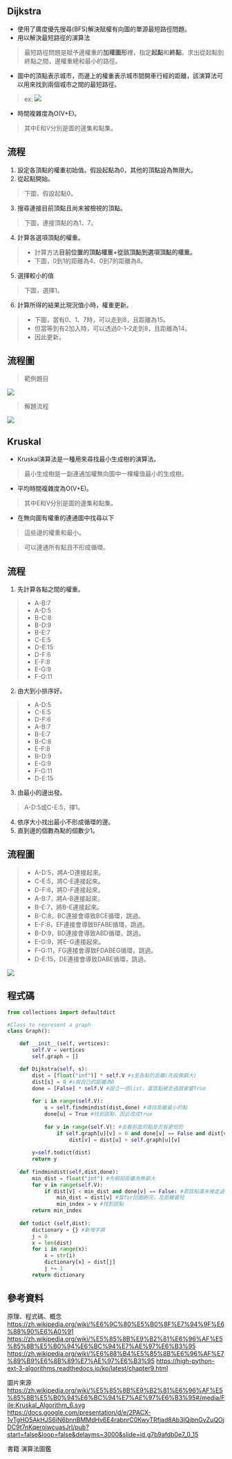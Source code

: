 ## Dijkstra
* 使用了廣度優先搜尋(BFS)解決賦權有向圖的單源最短路徑問題。
* 用以解決最短路徑的演算法
>最短路徑問題是賦予邊權重的**加權圖形**裡，指定**起點**和**終點**，求出從起點到終點之間，邊權重總和最小的路徑。
* 圖中的頂點表示城市，而邊上的權重表示城市間開車行經的距離，該演算法可以用來找到兩個城市之間的最短路徑。
> ex:
> ![](https://i.imgur.com/kAMusO7.gif)
* 時間複雜度為O(V+E)。
>其中E和V分別是圖的邊集和點集。

## 流程
1. 設定各頂點的權重初始值。假設起點為0，其他的頂點設為無限大。
2. 從起點開始。
>下圖，假設起點0。
3. 搜尋連接目前頂點且尚未被檢視的頂點。
>下圖，連接頂點的為1、7。
4. 計算各選項頂點的權重。
> * 計算方法**目前位置的頂點權重+從該頂點到選項頂點的權重。**
> * 下圖，0到1的距離為4、0到7的距離為8。
5. 選擇較小的值
>下圖，選擇1。
6. 計算所得的結果比現況值小時，權重更新。
>* 下圖，當有0、1、7時，可以走到8，且距離為15。
>* 但當等到有2加入時，可以透過0-1-2走到8，且距離為14。
>* 因此更新。

## 流程圖
>範例題目
>
![](https://i.imgur.com/Yo87tCX.jpg)

>解題流程

![](https://i.imgur.com/M5NN57F.jpg)

## Kruskal
* Kruskal演算法是一種用來尋找最小生成樹的演算法。
>最小生成樹是一副連通加權無向圖中一棵權值最小的生成樹。
* 平均時間複雜度為O(V+E)。
>其中E和V分別是圖的邊集和點集。
* 在無向圖有權重的連通圖中找尋以下
>這些邊的權重和最小。

>可以連通所有點且不形成循環。

## 流程
1. 先計算各點之間的權重。
>* A-B:7
>* A-D:5
>* B-C:8
>* B-D:9
>* B-E:7
>* C-E:5
>* D-E:15
>* D-F:6
>* E-F:8
>* E-G:9
>* F-G:11
2. 由大到小排序好。
>* A-D:5
>* C-E:5
>* D-F:6
>* A-B:7
>* B-E:7
>* B-C:8
>* E-F:8
>* B-D:9
>* E-G:9
>* F-G:11
>* D-E:15
3. 由最小的邊出發。
>A-D:5或C-E:5，擇1。
4. 依序大小找出最小不形成循環的邊。
5. 直到邊的個數為點的個數少1。
## 流程圖
>* A-D:5，將A-D連接起來。
>* C-E:5，將C-E連接起來。
>* D-F:6，將D-F連接起來。
>* A-B:7，將A-B連接起來。
>* B-E:7，將B-E連接起來。
>* B-C:8，BC連接會導致BCE循環，跳過。
>* E-F:8，EF連接會導致BFABE循環，跳過。
>* B-D:9，BD連接會導致ABD循環，跳過。
>* E-G:9，將E-G連接起來。
>* F-G:11，FG連接會導致FDABEG循環，跳過。
>* D-E:15，DE連接會導致DABE循環，跳過。

![](https://i.imgur.com/X657D9t.png)

## 程式碼
```python
from collections import defaultdict 

#Class to represent a graph 
class Graph(): 

    def __init__(self, vertices): 
        self.V = vertices 
        self.graph = [] 

    def Dijkstra(self, s): 
        dist = [float("inf")] * self.V #s至各點的距離(先設無窮大)
        dist[s] = 0 #s與自己的距離為0
        done = [False] * self.V #設立一個list，當該點被走過就會變True
        
        for i in range(self.V):
            u = self.findmindist(dist,done) #尋找距離最小的點
            done[u] = True #找到該點，因此改成true
            
            for v in range(self.V): #去看前面的點是否有更短的              
                if self.graph[u][v] > 0 and done[v] == False and dist[v] > dist[u] + self.graph[u][v]:
                    dist[v] = dist[u] + self.graph[u][v]
                   
        y=self.todict(dist)
        return y
    
    def findmindist(self,dist,done):
        min_dist = float("inf") #先假設距離為無窮大
        for v in range(self.V): 
            if dist[v] < min_dist and done[v] == False: #若該點還未被走過
                min_dist = dist[v] #當for回圈跑完，及距離最短
                min_index = v #找到該點
        return min_index    
    
    def todict (self,dist):
        dictionary = {} #新增字典
        j = 0 
        x = len(dist)
        for i in range(x):
            x = str(i)
            dictionary[x] = dist[j]
            j += 1
        return dictionary
```
## 參考資料

原理、程式碼、概念
https://zh.wikipedia.org/wiki/%E6%9C%80%E5%B0%8F%E7%94%9F%E6%88%90%E6%A0%91
https://zh.wikipedia.org/wiki/%E5%85%8B%E9%B2%81%E6%96%AF%E5%85%8B%E5%B0%94%E6%BC%94%E7%AE%97%E6%B3%95
https://zh.wikipedia.org/wiki/%E6%88%B4%E5%85%8B%E6%96%AF%E7%89%B9%E6%8B%89%E7%AE%97%E6%B3%95
https://high-python-ext-3-algorithms.readthedocs.io/ko/latest/chapter9.html

圖片來源
https://zh.wikipedia.org/wiki/%E5%85%8B%E9%B2%81%E6%96%AF%E5%85%8B%E5%B0%94%E6%BC%94%E7%AE%97%E6%B3%95#/media/File:Kruskal_Algorithm_6.svg
https://docs.google.com/presentation/d/e/2PACX-1vTgHO5AkHJS6iN6bnnBMMdHv6E4rabnrC0KwyTRfjad8Ab3IQjbnGvZuQOjDC9t7nKqeroiwcuasJrI/pub?start=false&loop=false&delayms=3000&slide=id.g7b9afdb0e7_0_15

書籍
演算法圖鑑
